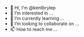 - 👋 Hi, I’m @kentbrylep
- 👀 I’m interested in ...
- 🌱 I’m currently learning ...
- 💞️ I’m looking to collaborate on ...
- 📫 How to reach me ...

<!---
kentbrylep/kentbrylep is a ✨ special ✨ repository because its `README.md` (this file) appears on your GitHub profile.
You can click the Preview link to take a look at your changes.
--->
